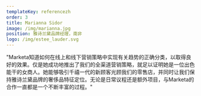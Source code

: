 ```yaml
---
templateKey: referencezh
order: 3
title: Marianna Sidor
image: /img/marianna.jpg
position: 雅诗兰黛品牌经理，南非
logo: /img/estee_lauder.svg
---
```

"Marketa知道如何在线上和线下营销策略中实现有关趋势的正确分类，以取得良好的效果。仅是她成功地推出了我们的全渠道营销策略，就足以证明她是一位出色能干的女商人。她能够吸引千禧一代的新顾客光顾我们的零售店，并同时让我们保持雅诗兰黛品牌的奢侈品特征定位。无论是日常议程还是额外项目，与Marketa的合作一直都是一个不断丰富的过程。"

